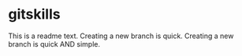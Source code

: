 # gitskills
This is a readme text.
Creating a new branch is quick.
Creating a new branch is quick AND simple.

